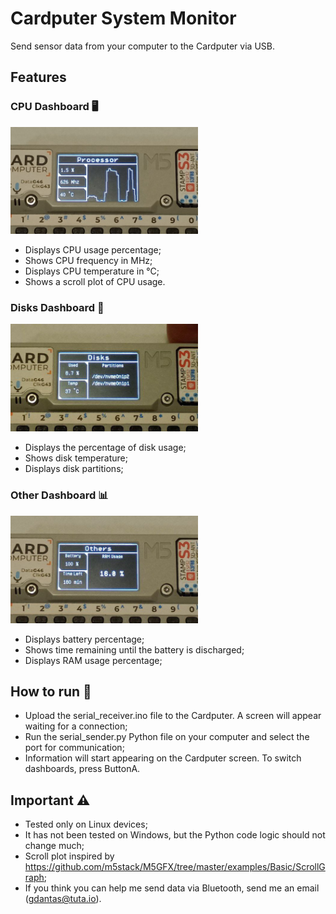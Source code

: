 # Cardputer System Monitor
Send sensor data from your computer to the Cardputer via USB.

## Features
### CPU Dashboard 🖥️
<img src="processor.jpg" alt="Processor" width="300"/>

- Displays CPU usage percentage;
- Shows CPU frequency in MHz;
- Displays CPU temperature in °C;
- Shows a scroll plot of CPU usage.

### Disks Dashboard 💾
<img src="disks.jpg" alt="Disks" width="300"/>

- Displays the percentage of disk usage;
- Shows disk temperature;
- Displays disk partitions;

### Other Dashboard 📊
<img src="others.jpg" alt="Others" width="300"/>

- Displays battery percentage;
- Shows time remaining until the battery is discharged;
- Displays RAM usage percentage;

## How to run 🚀
- Upload the serial_receiver.ino file to the Cardputer. A screen will appear waiting for a connection;
- Run the serial_sender.py Python file on your computer and select the port for communication;
- Information will start appearing on the Cardputer screen. To switch dashboards, press ButtonA.

## Important ⚠️
- Tested only on Linux devices;
- It has not been tested on Windows, but the Python code logic should not change much;
- Scroll plot inspired by https://github.com/m5stack/M5GFX/tree/master/examples/Basic/ScrollGraph;
- If you think you can help me send data via Bluetooth, send me an email (gdantas@tuta.io).
